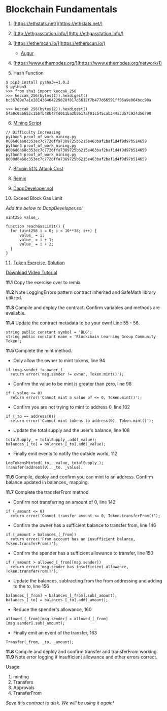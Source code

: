 # Blockchain Fundamentals
1. [https://ethstats.net/](https://ethstats.net/)
2. [http://ethgasstation.info/](http://ethgasstation.info/)
3. [https://etherscan.io/](https://etherscan.io/)
    * [Augur](https://etherscan.io/token/REP#readContract)
4. [https://www.ethernodes.org/](https://www.ethernodes.org/network/1)

5. Hash Function

```
$ pip3 install pysha3==1.0.2
$ python3
>>> from sha3 import keccak_256
>>> keccak_256(bytes(1)).hexdigest()
bc36789e7a1e281436464229828f817d6612f7b477d66591ff96a9e064bcc98a

>>> keccak_256(bytes(2)).hexdigest()
54a8c0ab653c15bfb48b47fd011ba2b9617af01cb45cab344acd57c924d56798
```

6. [Mining Script](https://github.com/Blockchain-Learning-Group/dapp-fundamentals/blob/master/scripts/proof_of_work_mining.py)
```
// Difficulty Increasing
python3 proof_of_work_mining.py 0066d6a68c353ec7c7726ffa7389725b6215e463baf2baf1d4f9d97b514659
python3 proof_of_work_mining.py 0006d6a68c353ec7c7726ffa7389725b6215e463baf2baf1d4f9d97b514659
python3 proof_of_work_mining.py 0000d6a68c353ec7c7726ffa7389725b6215e463baf2baf1d4f9d97b514659
```

7. [Bitcoin 51% Attack Cost](https://gobitcoin.io/tools/cost-51-attack/)

8. [Remix](https://ethereum.github.io/browser-solidity/#version=soljson-v0.4.15+commit.bbb8e64f.js)

9. [DappDeveloper.sol](https://github.com/Blockchain-Learning-Group/dapp-fundamentals/blob/master/samples/DappDeveloper.sol)

10. Exceed Block Gas Limit

_Add the below to DappDeveloper.sol_
```
uint256 value_;

function reachGasLimit() {
  for (uint256 i = 0; i < 10**18; i++) {
      value_ = i;
      value_ = i + 1;
      value_ = i + 2;
  }
}
```
11. [Token Exercise](https://github.com/Blockchain-Learning-Group/dapp-fundamentals/blob/master/exercises/Token.sol), [Solution](https://github.com/Blockchain-Learning-Group/dapp-fundamentals/blob/master/solutions/TokenSolution_EOD1.sol)

[Download Video Tutorial](https://github.com/Blockchain-Learning-Group/dapp-fundamentals/raw/master/course-content/video-tutorials/token-development.mp4)

__11.1__ Copy the exercise over to remix.

__11.2__ Note LoggingErrors pattern contract inherited and SafeMath library utilized.

__11.3__ Compile and deploy the contract. Confirm variables and methods are available.

__11.4__ Update the contract metadata to be your own! Line 55 - 56.
```
string public constant symbol = 'BLG';
string public constant name = 'Blockchain Learning Group Community Token';
```

__11.5__ Complete the mint method.
  - Only allow the owner to mint tokens, line 94
  ```
  if (msg.sender != owner_)
    return error('msg.sender != owner, Token.mint()');
  ```
  - Confirm the value to be mint is greater than zero, line 98
  ```
  if (_value <= 0)
    return error('Cannot mint a value of <= 0, Token.mint()');
  ```
  - Confirm you are not trying to mint to address 0, line 102
  ```
  if (_to == address(0))
    return error('Cannot mint tokens to address(0), Token.mint()');
  ```
  - Update the total supply and the user's balance, line 108
  ```
  totalSupply_ = totalSupply_.add(_value);
  balances_[_to] = balances_[_to].add(_value);
  ```
  - Finally emit events to notify the outside world, 112
  ```
  LogTokensMinted(_to, _value, totalSupply_);
  Transfer(address(0), _to, _value);
  ```

__11.6__ Compile, deploy and confirm you can mint to an address. Confirm balance updated in balances_ mapping.

__11.7__ Complete the transferFrom method.
  - Confirm not transferring an amount of 0, line 142
  ```
  if (_amount <= 0)
    return error('Cannot transfer amount <= 0, Token.transferFrom()');
  ```
  - Confirm the owner has a sufficient balance to transfer from, line 146
  ```
  if (_amount > balances_[_from])
    return error('From account has an insufficient balance, Token.transferFrom()');
  ```
  - Confirm the spender has a sufficient allowance to transfer, line 150
  ```
  if (_amount > allowed_[_from][msg.sender])
    return error('msg.sender has insufficient allowance, Token.transferFrom()');
  ```
  - Update the balances, subtracting from the from addressing and adding to the to, line 156
  ```
  balances_[_from] = balances_[_from].sub(_amount);
  balances_[_to] = balances_[_to].add(_amount);
  ```
  - Reduce the spender's allowance,  160
  ```
  allowed_[_from][msg.sender] = allowed_[_from][msg.sender].sub(_amount);
  ```
  - Finally emit an event of the transfer, 163
  ```
  Transfer(_from, _to, _amount);
  ```

__11.8__ Compile and deploy and confirm transfer and transferFrom working.  
__11.9__ Note error logging if insufficient allowance and other errors correct.

Usage:
1. minting
2. Transfers
3. Approvals
4. TransferFrom

*Save this contract to disk. We will be using it again!*
